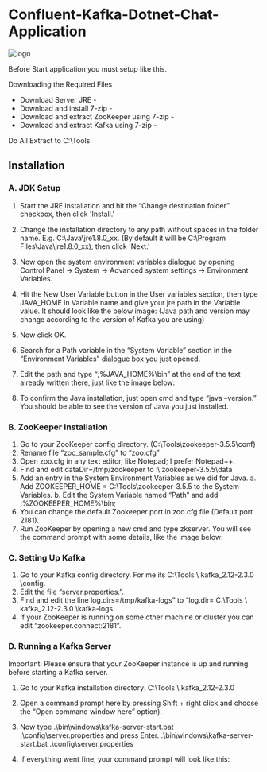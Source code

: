 # Confluent-Kafka-Dotnet-Chat-Application


![logo](https://user-images.githubusercontent.com/21302583/61532098-75a9b680-aa46-11e9-8ffb-80e42c87c4ca.png)

Before Start application you must setup like this.

Downloading the Required Files

- Download Server JRE -
- Download and install 7-zip -
- Download and extract ZooKeeper using 7-zip -
- Download and extract Kafka using 7-zip -

Do All Extract to C:\Tools

## Installation

### A. JDK Setup
1. Start the JRE installation and hit the “Change destination folder” checkbox, then click 'Install.'
 
2. Change the installation directory to any path without spaces in the folder name. E.g. C:\Java\jre1.8.0_xx\. (By default it will be C:\Program Files\Java\jre1.8.0_xx), then click 'Next.'
3. Now open the system environment variables dialogue by opening Control Panel -> System -> Advanced system settings -> Environment Variables.
4. Hit the New User Variable button in the User variables section, then type JAVA_HOME in Variable name and give your jre path in the Variable value. It should look like the below image:
 (Java path and version may change according to the version of Kafka you are using)
5. Now click OK.
6. Search for a Path variable in the “System Variable” section in the “Environment Variables” dialogue box you just opened.
7. Edit the path and type “;%JAVA_HOME%\bin” at the end of the text already written there, just like the image below:
 
8. To confirm the Java installation, just open cmd and type “java –version.” You should be able to see the version of Java you just installed.
 



















### B. ZooKeeper Installation
1.	Go to your ZooKeeper config directory. (C:\Tools\zookeeper-3.5.5\conf)
2.	Rename file “zoo_sample.cfg” to “zoo.cfg”
3.	Open zoo.cfg in any text editor, like Notepad; I prefer Notepad++.
4.	Find and edit dataDir=/tmp/zookeeper to :\ zookeeper-3.5.5\data  
5.	Add an entry in the System Environment Variables as we did for Java.
a.	Add ZOOKEEPER_HOME = C:\Tools\zookeeper-3.5.5 to the System Variables.
b.	Edit the System Variable named “Path” and add ;%ZOOKEEPER_HOME%\bin; 
6.	You can change the default Zookeeper port in zoo.cfg file (Default port 2181).
7.	Run ZooKeeper by opening a new cmd and type zkserver.
You will see the command prompt with some details, like the image below:
 



### C. Setting Up Kafka
1.	Go to your Kafka config directory. For me its C:\Tools \ kafka_2.12-2.3.0 \config.
2.	Edit the file “server.properties.”.
3.	Find and edit the line log.dirs=/tmp/kafka-logs” to “log.dir= C:\Tools \ kafka_2.12-2.3.0 \kafka-logs.
4.	If your ZooKeeper is running on some other machine or cluster you can edit “zookeeper.connect:2181”.




















### D. Running a Kafka Server
Important: Please ensure that your ZooKeeper instance is up and running before starting a Kafka server.
1.	Go to your Kafka installation directory: C:\Tools \ kafka_2.12-2.3.0 
2.	Open a command prompt here by pressing Shift + right click and choose the “Open command window here” option).
3.	Now type .\bin\windows\kafka-server-start.bat .\config\server.properties and press Enter.
.\bin\windows\kafka-server-start.bat .\config\server.properties

4. If everything went fine, your command prompt will look like this:
 

